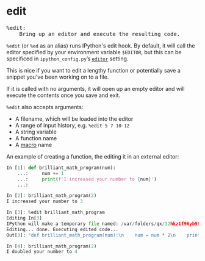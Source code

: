 # edit

<pre class="output">
%edit:
    Bring up an editor and execute the resulting code.
</pre>

`%edit` (or `%ed` as an alias) runs IPython's edit hook. By default, it will call the editor specified by your environment variable `$EDITOR`, but this can be specificed in `ipython_config.py`’s [`editor`](../config/editor.md) setting.

This is nice if you want to edit a lengthy function or potentially save a snippet you've been working on to a file.

If it is called with no arguments, it will open up an empty editor and will execute the contents once you save and exit.

`%edit` also accepts arguments:

  * A filename, which will be loaded into the editor
  * A range of input history, e.g. `%edit 5 7 10-12`
  * A string variable
  * A function name
  * A [macro](./macro.md) name

An example of creating a function, the editing it in an external editor:

```python
In [1]: def brilliant_math_program(num):
    ...:     num += 1
    ...:     print(f'I increased your number to {num}')
    ...:

In [2]: brilliant_math_program(2)
I increased your number to 3

In [3]: %edit brilliant_math_program
Editing In[3]
IPython will make a temporary file named: /var/folders/qx/32hkz1f96yb557l4yd0_c6q80000gn/T/ipython_edit_6gzx7_2p/ipython_edit_s5u64by2.py
Editing... done. Executing edited code...
Out[3]: "def brilliant_math_program(num):\n    num = num * 2\n    print(f'I doubled your number to {num}')\n     \n"

In [4]: brilliant_math_program(2)
I doubled your number to 4
```

